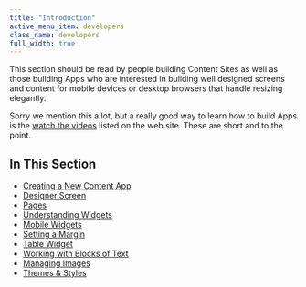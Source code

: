 ```yaml
---
title: "Introduction"
active_menu_item: developers
class_name: developers
full_width: true
---
```



This section should be read by people building Content Sites as well as those building Apps who are interested in building well designed screens and content for mobile devices or desktop browsers that handle resizing elegantly.

Sorry we mention this a lot, but a really good way to learn how to build Apps is the [watch the videos](http://www.applicationcraft.com/mobile-application/developer-center/training-videos) listed on the web site. These are short and to the point.

## In This Section

 - [Creating a New Content App](/developers/documentation/product-guide/content-and-app-layout/introduction/creating-a-new-content-app)
 - [Designer Screen](/developers/documentation/product-guide/content-and-app-layout/introduction/designer-screen)
 - [Pages](/developers/documentation/product-guide/content-and-app-layout/introduction/pagesintro)
 - [Understanding Widgets](/developers/documentation/product-guide/content-and-app-layout/introduction/understanding-widgets)
 - [Mobile Widgets](/developers/documentation/product-guide/content-and-app-layout/introduction/mobile-widgets)
 - [Setting a Margin](/developers/documentation/product-guide/content-and-app-layout/introduction/setting-a-margin)
 - [Table Widget](/developers/documentation/product-guide/content-and-app-layout/introduction/table-widget)
 - [Working with Blocks of Text](/developers/documentation/product-guide/content-and-app-layout/introduction/working-with-blocks-of-text)
 - [Managing Images](/developers/documentation/product-guide/content-and-app-layout/introduction/managing-images)
 - [Themes & Styles](/developers/documentation/product-guide/content-and-app-layout/introduction/themes-styles/)
